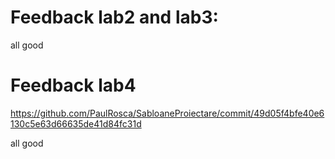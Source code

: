 # Feedback lab2 and lab3:
all good

# Feedback lab4
https://github.com/PaulRosca/SabloaneProiectare/commit/49d05f4bfe40e6130c5e63d66635de41d84fc31d

all good
